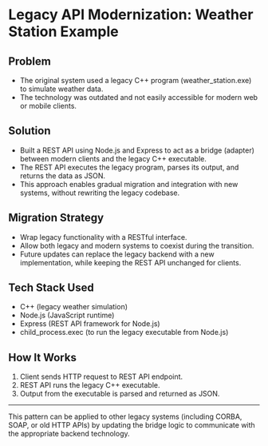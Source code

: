 # Legacy API Modernization: Weather Station Example

## Problem
- The original system used a legacy C++ program (weather_station.exe) to simulate weather data.
- The technology was outdated and not easily accessible for modern web or mobile clients.

## Solution
- Built a REST API using Node.js and Express to act as a bridge (adapter) between modern clients and the legacy C++ executable.
- The REST API executes the legacy program, parses its output, and returns the data as JSON.
- This approach enables gradual migration and integration with new systems, without rewriting the legacy codebase.

## Migration Strategy
- Wrap legacy functionality with a RESTful interface.
- Allow both legacy and modern systems to coexist during the transition.
- Future updates can replace the legacy backend with a new implementation, while keeping the REST API unchanged for clients.

## Tech Stack Used
- C++ (legacy weather simulation)
- Node.js (JavaScript runtime)
- Express (REST API framework for Node.js)
- child_process.exec (to run the legacy executable from Node.js)

## How It Works
1. Client sends HTTP request to REST API endpoint.
2. REST API runs the legacy C++ executable.
3. Output from the executable is parsed and returned as JSON.

---
This pattern can be applied to other legacy systems (including CORBA, SOAP, or old HTTP APIs) by updating the bridge logic to communicate with the appropriate backend technology.
